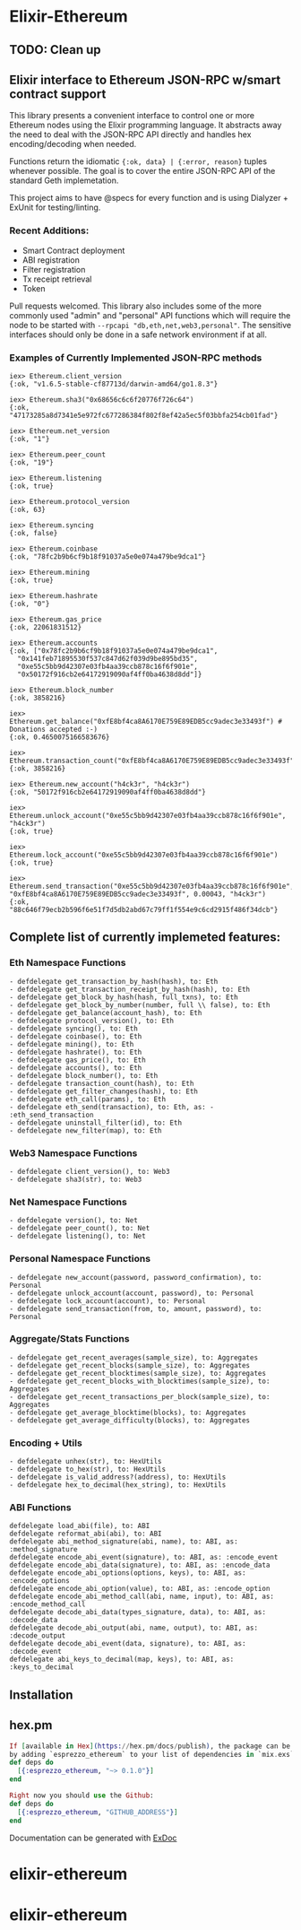 # Elixir-Ethereum

## TODO: Clean up 



## Elixir interface to Ethereum JSON-RPC w/smart contract support
This library presents a convenient interface to control one or more Ethereum nodes using the Elixir programming language. It abstracts away the need to deal with the JSON-RPC API directly and handles hex encoding/decoding when needed. 

Functions return the idiomatic `{:ok, data} | {:error, reason}` tuples whenever possible. The goal is to cover the entire JSON-RPC API of the standard Geth implemetation.

This project aims to have @specs for every function and is using Dialyzer + ExUnit for testing/linting.

### Recent Additions:
- Smart Contract deployment
- ABI registration
- Filter registration
- Tx receipt retrieval
- Token

Pull requests welcomed. This library also includes some of the more commonly used "admin" and "personal" API functions which will require the node to be started with `--rpcapi "db,eth,net,web3,personal"`. The sensitive interfaces should only be done in a safe network environment if at all.


### Examples of Currently Implemented JSON-RPC methods
```
iex> Ethereum.client_version
{:ok, "v1.6.5-stable-cf87713d/darwin-amd64/go1.8.3"}

iex> Ethereum.sha3("0x68656c6c6f20776f726c64")
{:ok, "47173285a8d7341e5e972fc677286384f802f8ef42a5ec5f03bbfa254cb01fad"}

iex> Ethereum.net_version
{:ok, "1"}

iex> Ethereum.peer_count
{:ok, "19"}

iex> Ethereum.listening
{:ok, true}

iex> Ethereum.protocol_version
{:ok, 63}

iex> Ethereum.syncing
{:ok, false}

iex> Ethereum.coinbase
{:ok, "78fc2b9b6cf9b18f91037a5e0e074a479be9dca1"}

iex> Ethereum.mining
{:ok, true}

iex> Ethereum.hashrate
{:ok, "0"}

iex> Ethereum.gas_price
{:ok, 22061831512}

iex> Ethereum.accounts
{:ok, ["0x78fc2b9b6cf9b18f91037a5e0e074a479be9dca1",
  "0x141feb71895530f537c847d62f039d9be895bd35",
  "0xe55c5bb9d42307e03fb4aa39ccb878c16f6f901e",
  "0x50172f916cb2e64172919090af4ff0ba4638d8dd"]}

iex> Ethereum.block_number
{:ok, 3858216}

iex> Ethereum.get_balance("0xfE8bf4ca8A6170E759E89EDB5cc9adec3e33493f") # Donations accepted :-)
{:ok, 0.4650075166583676}

iex> Ethereum.transaction_count("0xfE8bf4ca8A6170E759E89EDB5cc9adec3e33493f")
{:ok, 3858216}

iex> Ethereum.new_account("h4ck3r", "h4ck3r")
{:ok, "50172f916cb2e64172919090af4ff0ba4638d8dd"}

iex> Ethereum.unlock_account("0xe55c5bb9d42307e03fb4aa39ccb878c16f6f901e", "h4ck3r")
{:ok, true}

iex> Ethereum.lock_account("0xe55c5bb9d42307e03fb4aa39ccb878c16f6f901e")
{:ok, true}

iex> Ethereum.send_transaction("0xe55c5bb9d42307e03fb4aa39ccb878c16f6f901e", "0xfE8bf4ca8A6170E759E89EDB5cc9adec3e33493f", 0.00043, "h4ck3r")
{:ok, "88c646f79ecb2b596f6e51f7d5db2abd67c79ff1f554e9c6cd2915f486f34dcb"}
```

## Complete list of currently implemeted features:
### Eth Namespace Functions
```
- defdelegate get_transaction_by_hash(hash), to: Eth
- defdelegate get_transaction_receipt_by_hash(hash), to: Eth
- defdelegate get_block_by_hash(hash, full_txns), to: Eth
- defdelegate get_block_by_number(number, full \\ false), to: Eth
- defdelegate get_balance(account_hash), to: Eth
- defdelegate protocol_version(), to: Eth
- defdelegate syncing(), to: Eth
- defdelegate coinbase(), to: Eth
- defdelegate mining(), to: Eth
- defdelegate hashrate(), to: Eth
- defdelegate gas_price(), to: Eth
- defdelegate accounts(), to: Eth
- defdelegate block_number(), to: Eth
- defdelegate transaction_count(hash), to: Eth
- defdelegate get_filter_changes(hash), to: Eth
- defdelegate eth_call(params), to: Eth
- defdelegate eth_send(transaction), to: Eth, as: - :eth_send_transaction
- defdelegate uninstall_filter(id), to: Eth
- defdelegate new_filter(map), to: Eth
```

### Web3 Namespace Functions
```
- defdelegate client_version(), to: Web3
- defdelegate sha3(str), to: Web3
```

### Net Namespace Functions
```
- defdelegate version(), to: Net
- defdelegate peer_count(), to: Net
- defdelegate listening(), to: Net
```

### Personal Namespace Functions
```
- defdelegate new_account(password, password_confirmation), to: Personal
- defdelegate unlock_account(account, password), to: Personal
- defdelegate lock_account(account), to: Personal
- defdelegate send_transaction(from, to, amount, password), to: Personal
```

### Aggregate/Stats Functions
```
- defdelegate get_recent_averages(sample_size), to: Aggregates
- defdelegate get_recent_blocks(sample_size), to: Aggregates
- defdelegate get_recent_blocktimes(sample_size), to: Aggregates
- defdelegate get_recent_blocks_with_blocktimes(sample_size), to: Aggregates
- defdelegate get_recent_transactions_per_block(sample_size), to: Aggregates
- defdelegate get_average_blocktime(blocks), to: Aggregates
- defdelegate get_average_difficulty(blocks), to: Aggregates
```

### Encoding + Utils 
```
- defdelegate unhex(str), to: HexUtils
- defdelegate to_hex(str), to: HexUtils
- defdelegate is_valid_address?(address), to: HexUtils
- defdelegate hex_to_decimal(hex_string), to: HexUtils
```

### ABI Functions
```
defdelegate load_abi(file), to: ABI
defdelegate reformat_abi(abi), to: ABI
defdelegate abi_method_signature(abi, name), to: ABI, as: :method_signature
defdelegate encode_abi_event(signature), to: ABI, as: :encode_event
defdelegate encode_abi_data(signature), to: ABI, as: :encode_data
defdelegate encode_abi_options(options, keys), to: ABI, as: :encode_options
defdelegate encode_abi_option(value), to: ABI, as: :encode_option
defdelegate encode_abi_method_call(abi, name, input), to: ABI, as: :encode_method_call
defdelegate decode_abi_data(types_signature, data), to: ABI, as: :decode_data
defdelegate decode_abi_output(abi, name, output), to: ABI, as: :decode_output
defdelegate decode_abi_event(data, signature), to: ABI, as: :decode_event
defdelegate abi_keys_to_decimal(map, keys), to: ABI, as: :keys_to_decimal
```


## Installation
## hex.pm
```elixir
If [available in Hex](https://hex.pm/docs/publish), the package can be installed
by adding `esprezzo_ethereum` to your list of dependencies in `mix.exs`:
def deps do
  [{:esprezzo_ethereum, "~> 0.1.0"}]
end

Right now you should use the Github:
def deps do
  [{:esprezzo_ethereum, "GITHUB_ADDRESS"}]
end
```

Documentation can be generated with [ExDoc](https://github.com/elixir-lang/ex_doc)
# elixir-ethereum
# elixir-ethereum

